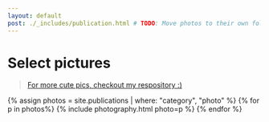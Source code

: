 ```yaml
---
layout: default
post: ./_includes/publication.html # TODO: Move photos to their own folder and streamline process to avoid md for each photo
---
```


# Select pictures

> [For more cute pics, checkout my respository :)](https://github.com/jpramos-me/photographs)

{% assign photos = site.publications | where: "category", "photo" %}
{% for p in photos%}
{% include photography.html photo=p %}
{% endfor %}
